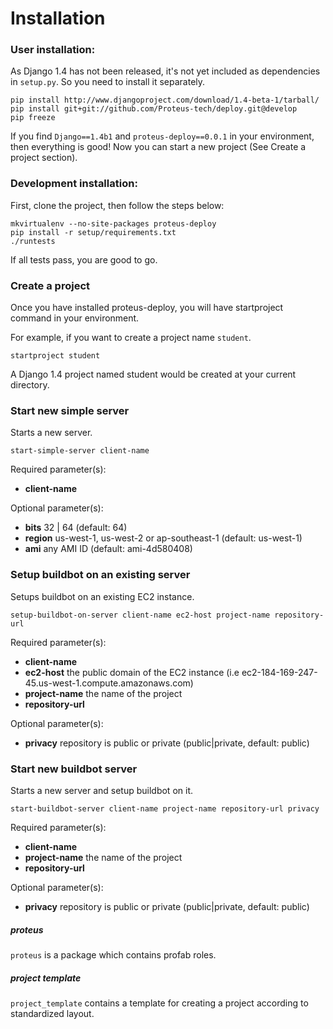 # Installation
### User installation:

As Django 1.4 has not been released, it's not yet included as dependencies in `setup.py`. So you need to install it separately.

    pip install http://www.djangoproject.com/download/1.4-beta-1/tarball/
    pip install git+git://github.com/Proteus-tech/deploy.git@develop
    pip freeze

If you find `Django==1.4b1` and `proteus-deploy==0.0.1` in your environment, then everything is good! Now you can start a new project (See Create a project section).

### Development installation:

First, clone the project, then follow the steps below:

    mkvirtualenv --no-site-packages proteus-deploy
    pip install -r setup/requirements.txt
    ./runtests

If all tests pass, you are good to go.

### Create a project
Once you have installed proteus-deploy, you will have startproject command in your environment.

For example, if you want to create a project name `student`.

    startproject student

A Django 1.4 project named student would be created at your current directory.

### Start new simple server
Starts a new server.

    start-simple-server client-name

Required parameter(s):

- **client-name**

Optional parameter(s):

- **bits** 32 | 64 (default: 64)
- **region** us-west-1, us-west-2 or ap-southeast-1 (default: us-west-1)
- **ami** any AMI ID (default: ami-4d580408)

### Setup buildbot on an existing server
Setups buildbot on an existing EC2 instance.

    setup-buildbot-on-server client-name ec2-host project-name repository-url 

Required parameter(s):

- **client-name**
- **ec2-host** the public domain of the EC2 instance (i.e ec2-184-169-247-45.us-west-1.compute.amazonaws.com)
- **project-name** the name of the project
- **repository-url**

Optional parameter(s):

- **privacy** repository is public or private (public|private, default: public)

### Start new buildbot server
Starts a new server and setup buildbot on it.

    start-buildbot-server client-name project-name repository-url privacy

Required parameter(s):

- **client-name**
- **project-name** the name of the project
- **repository-url**

Optional parameter(s):

- **privacy** repository is public or private (public|private, default: public)

##### proteus
`proteus` is a package which contains profab roles.

##### project template
`project_template` contains a template for creating a project according to standardized layout.
